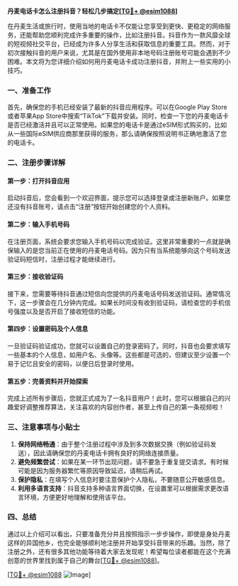 **丹麦电话卡怎么注册抖音？轻松几步搞定[[TG💪+ @esim1088](https://t.me/s/esim1088)]**

在丹麦生活或旅行时，使用当地的电话卡不仅能让您享受到更快、更稳定的网络服务，还能帮助您顺利完成许多重要的操作，比如注册抖音。抖音作为一款风靡全球的短视频社交平台，已经成为许多人分享生活和获取信息的重要工具。然而，对于初次接触抖音的用户来说，尤其是在国外使用非本地号码注册账号可能会遇到不少困难。本文将为您详细介绍如何用丹麦电话卡成功注册抖音，并附上一些实用的小技巧。

### 一、准备工作

首先，确保您的手机已经安装了最新的抖音应用程序。可以在Google Play Store或者苹果App Store中搜索“TikTok”下载并安装。同时，检查一下您的丹麦电话卡是否已经激活并且可以正常使用。如果您的电话卡是通过eSIM形式购买的，比如从一些国际eSIM供应商那里获得的服务，那么请确保按照说明书正确地激活了您的电话卡。

### 二、注册步骤详解

#### 第一步：打开抖音应用

启动抖音后，您会看到一个欢迎界面，提示您可以选择登录或注册新账户。如果您还没有抖音账号，请点击“注册”按钮开始创建您的个人资料。

#### 第二步：输入手机号码

在注册页面，系统会要求您输入手机号码以完成验证。这里非常重要的一点就是确保输入的是您当前正在使用的丹麦电话号码。因为只有当系统能够向这个号码发送验证码短信时，注册过程才能继续进行。

#### 第三步：接收验证码

接下来，您需要等待抖音通过短信向您提供的丹麦电话号码发送验证码。通常情况下，这一步骤会在几分钟内完成。如果长时间没有收到验证码，请检查您的手机信号强度以及是否开启了接收短信的功能。

#### 第四步：设置密码及个人信息

一旦验证码验证成功，您就可以设置自己的登录密码了。同时，抖音也会要求填写一些基本的个人信息，如用户名、头像等。这些都是可选的，但建议至少设置一个易于记忆且安全的密码，以便日后登录时使用。

#### 第五步：完善资料并开始探索

完成上述所有步骤后，您就正式成为了一名抖音用户！此时，您可以根据自己的兴趣爱好调整推荐算法，关注喜欢的内容创作者，甚至上传自己的第一条视频啦！

### 三、注意事项与小贴士

1. **保持网络畅通**：由于整个注册过程中涉及到多次数据交换（例如验证码发送），因此请确保您的丹麦电话卡拥有良好的网络连接质量。
2. **避免频繁尝试**：如果在某一环节出现问题，请不要急于重复提交请求。有时候可能是因为服务器繁忙等原因导致延迟，请稍后再试。
3. **保护隐私**：在填写个人信息时要注意保护个人隐私，不要随意公开敏感信息。
4. **利用多语言支持**：抖音支持多种语言界面切换，在设置里可以根据需求更改语言环境，方便更好地理解和使用该平台。

### 四、总结

通过以上介绍可以看出，只要准备充分并且按照指示一步步操作，即使是身处丹麦这样的异国他乡，也完全能够顺利地注册并开始享受抖音带来的乐趣。当然，除了注册之外，还有很多其他功能等待着大家去发现呢！希望每位读者都能在这个充满创意的世界里找到属于自己的舞台[[TG💪+ @esim1088](https://t.me/s/esim1088)]。

[[TG💪+ @esim1088](https://t.me/s/esim1088) ![Image](https://i.postimg.cc/4NQfJmqS/Snipaste-2025-05-13-00-14-12.png)]